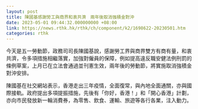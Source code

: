 ```yaml
---
layout: post
title: 陳國基感謝勞工與商界和衷共濟　兩年後取消強積金對沖
date: 2023-05-01 09:44:32.000000000 +08:00
link: https://news.rthk.hk/rthk/ch/component/k2/1698622-20230501.htm
categories: rthk
---
```


今天是五一勞動節，政務司司長陳國基說，感謝勞工界與商界雙方有商有量，和衷共濟，令多項措施相繼落實，加強對僱員的保障，例如提高違反職安健法例刑罰的條例草案，上月已在立法會通過並刊憲生效，兩年後的勞動節，將實施取消強積金對沖安排。

陳國基在社交網站表示，香港走出三年疫情，全面復常，與內地全面通關，亦與國際接軌。政府提出多項提振措施，先後有「你好，香港！」和「開心香港」計劃，亦向市民發放新一輪消費券，為零售、飲食、運輸、旅遊等各行各業，注入動力。
